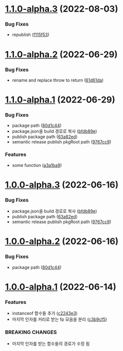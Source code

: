 # [1.1.0-alpha.3](https://github.com/boostbrothers/ifify/compare/v1.1.0-alpha.2...v1.1.0-alpha.3) (2022-08-03)


### Bug Fixes

* republish ([f115f53](https://github.com/boostbrothers/ifify/commit/f115f53f2ba4c220b4025e0966dafd3c34ffcd81))

# [1.1.0-alpha.2](https://github.com/boostbrothers/ifify/compare/v1.1.0-alpha.1...v1.1.0-alpha.2) (2022-06-29)


### Bug Fixes

* rename and replace throw to return ([61d61da](https://github.com/boostbrothers/ifify/commit/61d61da3fb647893e473abaafe0242141c864f4b))

# [1.1.0-alpha.1](https://github.com/boostbrothers/ifify/compare/v1.0.0...v1.1.0-alpha.1) (2022-06-29)


### Bug Fixes

* package path ([80d1c44](https://github.com/boostbrothers/ifify/commit/80d1c44f1ee00d28aba8ecbd5fb1a8ba86444c47))
* package.json을 build 경로로 복사 ([bfdb89e](https://github.com/boostbrothers/ifify/commit/bfdb89ef97ea29f8d62e30a169d94375f8d1c07a))
* publish package path ([63a82ed](https://github.com/boostbrothers/ifify/commit/63a82ed3dd9f2af23159b13afe6df277b302d7b3))
* semantic release publish pkgRoot path ([9767cc9](https://github.com/boostbrothers/ifify/commit/9767cc9950eda301433109258d8c12573e7cfabd))


### Features

* some function ([a3a1ba9](https://github.com/boostbrothers/ifify/commit/a3a1ba9c8429d21c0376509a2b86d40fea2b0848))

# [1.0.0-alpha.3](https://github.com/boostbrothers/ifify/compare/v1.0.0-alpha.2...v1.0.0-alpha.3) (2022-06-16)


### Bug Fixes

* package.json을 build 경로로 복사 ([bfdb89e](https://github.com/boostbrothers/ifify/commit/bfdb89ef97ea29f8d62e30a169d94375f8d1c07a))
* publish package path ([63a82ed](https://github.com/boostbrothers/ifify/commit/63a82ed3dd9f2af23159b13afe6df277b302d7b3))
* semantic release publish pkgRoot path ([9767cc9](https://github.com/boostbrothers/ifify/commit/9767cc9950eda301433109258d8c12573e7cfabd))

# [1.0.0-alpha.2](https://github.com/boostbrothers/ifify/compare/v1.0.0-alpha.1...v1.0.0-alpha.2) (2022-06-16)


### Bug Fixes

* package path ([80d1c44](https://github.com/boostbrothers/ifify/commit/80d1c44f1ee00d28aba8ecbd5fb1a8ba86444c47))

# [1.0.0-alpha.1](https://github.com/boostbrothers/ifify/compare/v0.0.3...v1.0.0-alpha.1) (2022-06-14)


### Features

* instanceof 함수들 추가 ([c2243e3](https://github.com/boostbrothers/ifify/commit/c2243e37448b2b4fa7931800cbbaf2d663d82edf))
* 마지막 인자를 커리로 받는 fp 모음을 분리 ([c3b9cf5](https://github.com/boostbrothers/ifify/commit/c3b9cf5f1545cfbce155df479e431b199bc420be))


### BREAKING CHANGES

* 마지막 인자를 받는 함수들의 경로가 수정 됨
